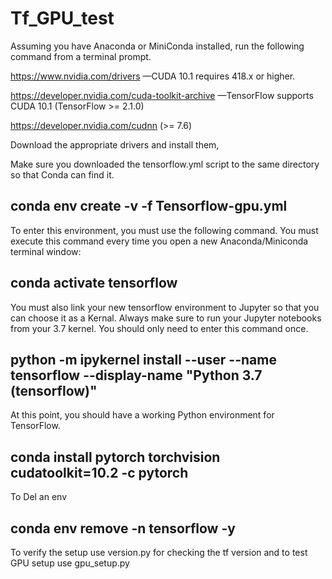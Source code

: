 # Tf_GPU_test


Assuming you have Anaconda or MiniConda installed, run the following command from a terminal prompt. 

https://www.nvidia.com/drivers —CUDA 10.1 requires 418.x or higher.

https://developer.nvidia.com/cuda-toolkit-archive —TensorFlow supports CUDA 10.1 (TensorFlow >= 2.1.0)

https://developer.nvidia.com/cudnn (>= 7.6)

Download the appropriate drivers and install them,

Make sure you downloaded the tensorflow.yml script to the same directory so that Conda can find it.

## conda env create -v -f Tensorflow-gpu.yml


To enter this environment, you must use the following command. You must execute this command every time you open a new Anaconda/Miniconda terminal window:

## conda activate tensorflow

You must also link your new tensorflow environment to Jupyter so that you can choose it as a Kernal. Always make sure to run your Jupyter notebooks from your 3.7 kernel. You should only need to enter this command once.

## python -m ipykernel install --user --name tensorflow --display-name "Python 3.7 (tensorflow)"


At this point, you should have a working Python environment for TensorFlow.


## conda install pytorch torchvision cudatoolkit=10.2 -c pytorch


To Del an env

## conda env remove -n tensorflow -y

To verify the setup use version.py for checking the tf version and to test GPU setup use gpu_setup.py
